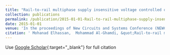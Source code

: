 ```yaml
---
title: "Rail-to-rail multiphase supply insensitive voltage controlled oscillator for low power converters"
collection: publications
permalink: /publication/2015-01-01-Rail-to-rail-multiphase-supply-insensitive-voltage-controlled-oscillator-for-low-power-converters
date: 2015-01-01
venue: 'In the proceedings of New Circuits and Systems Conference (NEWCAS), 2015 IEEE 13th International'
citation: ' Mohanad Elhassan,  Mohammad Al-Ghamdi, &quot;Rail-to-rail multiphase supply insensitive voltage controlled oscillator for low power converters.&quot; In the proceedings of New Circuits and Systems Conference (NEWCAS), 2015 IEEE 13th International, 2015.'
---
```

Use [Google Scholar](https://scholar.google.com/scholar?q=Rail+to+rail+multiphase+supply+insensitive+voltage+controlled+oscillator+for+low+power+converters){:target="_blank"} for full citation